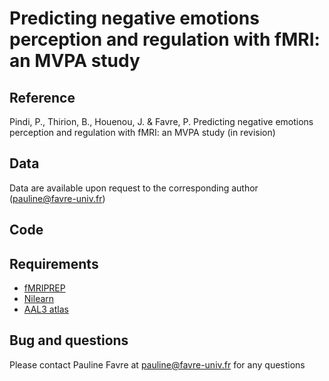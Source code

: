 # Predicting negative emotions perception and regulation with fMRI: an MVPA study

## Reference
Pindi, P., Thirion, B., Houenou, J. & Favre, P. Predicting negative emotions perception and regulation with fMRI: an MVPA study (in revision)

## Data
Data are available upon request to the corresponding author (pauline@favre-univ.fr)

## Code

## Requirements
* [fMRIPREP](https://fmriprep.org/en/stable/)
* [Nilearn](https://nilearn.github.io/stable/index.html)
* [AAL3 atlas](https://www.gin.cnrs.fr/fr/outils/aal/)

## Bug and questions
Please contact Pauline Favre at pauline@favre-univ.fr for any questions
